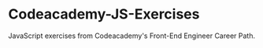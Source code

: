 # Codeacademy-JS-Exercises

JavaScript exercises from Codeacademy's Front-End Engineer Career Path.
